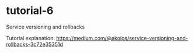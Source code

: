 # tutorial-6
Service versioning and rollbacks

Tutorial explanation: https://medium.com/@akoios/service-versioning-and-rollbacks-3c72e35351d
